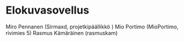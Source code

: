 # Elokuvasovellus

Miro Pennanen (Sirmaxd, projetkipäällikkö )
Mio Portimo (MioPortimo, rivimies 5)
Rasmus Kämäräinen (rasmuskam)

